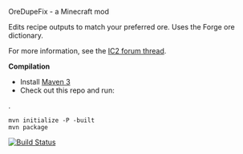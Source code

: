 OreDupeFix - a Minecraft mod

Edits recipe outputs to match your preferred ore. Uses the Forge ore dictionary.

For more information, see the [IC2 forum thread](http://forum.industrial-craft.net/index.php?page=Thread&postID=98360).

**Compilation**

* Install [Maven 3](http://maven.apache.org/)
* Check out this repo and run:

.
 
    mvn initialize -P -built
    mvn package

[![Build Status](https://buildhive.cloudbees.com/job/agaricusb/job/OreDupeFix/badge/icon)](https://buildhive.cloudbees.com/job/agaricusb/job/OreDupeFix/)
